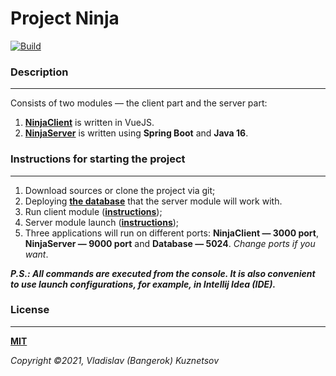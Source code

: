 Project Ninja
=============================

[![Build](https://github.com/Bangerok/NinjaProject/actions/workflows/build.yml/badge.svg?branch=master)](https://github.com/Bangerok/NinjaProject/actions/workflows/build-schedule.yml)

### Description
___

Consists of two modules — the client part and the server part:
1. **[NinjaClient](https://github.com/Bangerok/NinjaProject/tree/master/NinjaClient)** is written in VueJS.
2. **[NinjaServer](https://github.com/Bangerok/NinjaProject/tree/master/NinjaClient)** is written using 
   **Spring Boot** and **Java 16**.

### Instructions for starting the project
___

1. Download sources or clone the project via git;
2. Deploying **[the database](https://github.com/Bangerok/NinjaProject/blob/master/docker/postgresql/postgres.bat)** 
   that the server module will work with.
3. Run client module 
   (**[instructions](https://github.com/Bangerok/NinjaProject/tree/master/NinjaClient#start-up-instructions)**);
4. Server module launch 
   (**[instructions](https://github.com/Bangerok/NinjaProject/tree/master/NinjaServer#start-up-instructions)**);
5. Three applications will run on different ports: **NinjaClient — 3000 port**, **NinjaServer — 9000 port** and 
   **Database — 5024**. _Change ports if you want_.
   
_**P.S.: All commands are executed from the console. It is also convenient to use launch configurations, for example, in
Intellij Idea (IDE).**_

### License
___

**[MIT](https://github.com/git/git-scm.com/blob/main/MIT-LICENSE.txt)**

_Copyright ©2021, Vladislav (Bangerok) Kuznetsov_